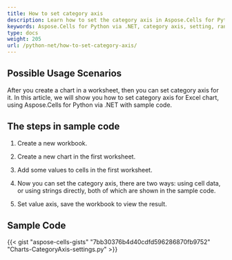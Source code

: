 ```yaml
---
title: How to set category axis
description: Learn how to set the category axis in Aspose.Cells for Python via .NET. Our guide will help you understand how to define the category axis range, adjust its properties, and format its labels.
keywords: Aspose.Cells for Python via .NET, category axis, setting, range, properties, formatting.
type: docs
weight: 205
url: /python-net/how-to-set-category-axis/
---
```


## **Possible Usage Scenarios**
After you create a chart in a worksheet, then you can set category axis for it. In this article, we will show you how to set category axis for Excel chart, using Aspose.Cells for Python via .NET with sample code.

## **The steps in sample code**

1. Create a new workbook.

2. Create a new chart in the first worksheet.

3. Add some values to cells in the first worksheet.

4. Now you can set the category axis, there are two ways: using cell data, or using strings directly, both of which are shown in the sample code.

5. Set value axis, save the workbook to view the result.

## **Sample Code**
{{< gist "aspose-cells-gists" "7bb30376b4d40cdfd596286870fb9752" "Charts-CategoryAxis-settings.py" >}}
